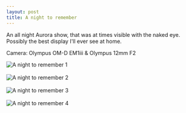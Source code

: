 ```yaml
---
layout: post
title: A night to remember
---
```

<p>An all night Aurora show, that was at times visible with the naked eye. Possibly the best display I'll ever see at home.</p>
<p>Camera: Olympus OM-D EM1iii & Olympus 12mm F2</p>
<img src="/assets/images/blog/P5100575-Enhanced-NR-2.jpg" alt="A night to remember 1">
<br><br>
<img src="/assets/images/blog/P5100672-Enhanced-NR.jpg" alt="A night to remember 2">
<br><br>
<img src="/assets/images/blog/P5100542-Enhanced-NR.jpg" alt="A night to remember 3">
<br><br>
<img src="/assets/images/blog/P5100562-Enhanced-NR.jpg" alt="A night to remember 4">
